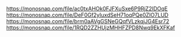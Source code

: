 https://monosnap.com/file/ac0txAHOk0FJFXuSxe6P9RjZ2IDOqE
https://monosnap.com/file/DeF0Gf2yIuxdSeH71oqPQe0ZIO7LUD
https://monosnap.com/file/brm0aAVgGSNeGQqfVLzkqjJG4Esr72
https://monosnap.com/file/1RQD2ZZHUjzMHHFZPD8Nwq9EkXFKaf
